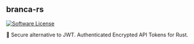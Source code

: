 branca-rs
--------

[![Software License](https://img.shields.io/badge/license-MIT-brightgreen.svg?style=flat-square)](LICENSE)

🔑 Secure alternative to JWT. Authenticated Encrypted API Tokens for Rust.

